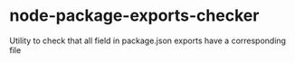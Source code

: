 # node-package-exports-checker
Utility to check that all field in package.json exports have a corresponding file
